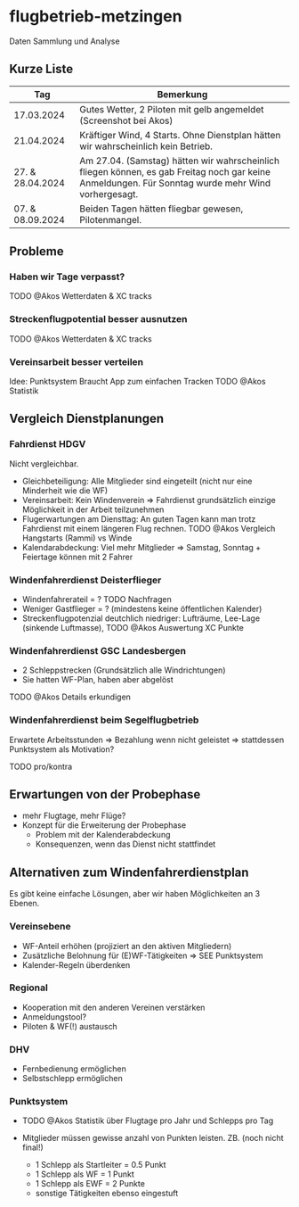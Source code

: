 # flugbetrieb-metzingen
Daten Sammlung und Analyse

## Kurze Liste

| Tag | Bemerkung |
|----------|-----------------------------------------|
|17.03.2024| Gutes Wetter, 2 Piloten mit gelb angemeldet (Screenshot bei Akos)|
|21.04.2024| Kräftiger Wind, 4 Starts. Ohne Dienstplan hätten wir wahrscheinlich kein Betrieb.|
|27. & 28.04.2024| Am 27.04. (Samstag) hätten wir wahrscheinlich fliegen können, es gab Freitag noch gar keine Anmeldungen. Für Sonntag wurde mehr Wind vorhergesagt.|
|07. & 08.09.2024| Beiden Tagen hätten fliegbar gewesen, Pilotenmangel.


## Probleme

### Haben wir Tage verpasst?

TODO @Akos Wetterdaten & XC tracks

### Streckenflugpotential besser ausnutzen

TODO @Akos Wetterdaten & XC tracks

### Vereinsarbeit besser verteilen

Idee: Punktsystem 
Braucht App zum einfachen Tracken
TODO @Akos Statistik


## Vergleich Dienstplanungen

### Fahrdienst HDGV

Nicht vergleichbar.

* Gleichbeteiligung: Alle Mitglieder sind eingeteilt (nicht nur eine Minderheit wie die WF)
* Vereinsarbeit: Kein Windenverein => Fahrdienst grundsätzlich einzige Möglichkeit in der Arbeit teilzunehmen
* Flugerwartungen am Diensttag: An guten Tagen kann man trotz Fahrdienst mit einem längeren Flug rechnen. TODO @Akos Vergleich Hangstarts (Rammi) vs Winde
* Kalendarabdeckung: Viel mehr Mitglieder => Samstag, Sonntag + Feiertage können mit 2 Fahrer

### Windenfahrerdienst Deisterflieger

* Windenfahrerateil = ? TODO Nachfragen
* Weniger Gastflieger = ? (mindestens keine öffentlichen Kalender)
* Streckenflugpotenzial deutchlich niedriger: Lufträume, Lee-Lage (sinkende Luftmasse), TODO @Akos Auswertung XC Punkte

### Windenfahrerdienst GSC Landesbergen

* 2 Schleppstrecken (Grundsätzlich alle Windrichtungen)
* Sie hatten WF-Plan, haben aber abgelöst

TODO @Akos Details erkundigen

### Windenfahrerdienst beim Segelflugbetrieb

Erwartete Arbeitsstunden => Bezahlung wenn nicht geleistet => stattdessen Punktsystem als Motivation?

TODO pro/kontra

## Erwartungen von der Probephase

* mehr Flugtage, mehr Flüge?
* Konzept für die Erweiterung der Probephase
  * Problem mit der Kalenderabdeckung
  * Konsequenzen, wenn das Dienst nicht stattfindet

## Alternativen zum Windenfahrerdienstplan

Es gibt keine einfache Lösungen, aber wir haben Möglichkeiten an 3 Ebenen.

### Vereinsebene

 * WF-Anteil erhöhen (projiziert an den aktiven Mitgliedern)
 * Zusätzliche Belohnung für (E)WF-Tätigkeiten => SEE Punktsystem
 * Kalender-Regeln überdenken

### Regional

 * Kooperation mit den anderen Vereinen verstärken
 * Anmeldungstool?
 * Piloten &  WF(!) austausch

### DHV

* Fernbedienung ermöglichen
* Selbstschlepp ermöglichen

### Punktsystem
* TODO @Akos Statistik über Flugtage pro Jahr und Schlepps pro Tag
* Mitglieder müssen gewisse anzahl von Punkten leisten. ZB. (noch nicht final!)
  
  * 1 Schlepp als Startleiter = 0.5 Punkt
  * 1 Schlepp als WF = 1 Punkt
  * 1 Schlepp als EWF = 2 Punkte
  * sonstige Tätigkeiten ebenso eingestuft






